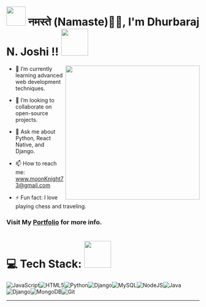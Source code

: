 <h1>
  <img src="https://emojis.slackmojis.com/emojis/images/1531849430/4246/blob-sunglasses.gif?1531849430" width="50"/> 
  नमस्ते (Namaste)🙏🏻, I'm Dhurbaraj N. Joshi !! 
  <img src="https://media.giphy.com/media/12oufCB0MyZ1Go/giphy.gif" width="70">
</h1>
<img align='right' src="https://media.giphy.com/media/M9gbBd9nbDrOTu1Mqx/giphy.gif" width="350">


- 🌱 I’m currently learning advanced web development techniques.

- 👯 I’m looking to collaborate on open-source projects.

- 💬 Ask me about Python, React Native, and Django.

- 📫 How to reach me: www.moonKnight73@gmail.com

- ⚡ Fun fact: I love playing chess and traveling.


### Visit My [Portfolio](https://dee-raj.github.io/portfolio/) for more info.

<h1>💻 Tech Stack: <img src="https://media.giphy.com/media/VgCDAzcKvsR6OM0uWg/giphy.gif" width="70"></h1>

![JavaScript](https://img.shields.io/badge/javascript-%23323330.svg?style=for-the-badge&logo=javascript&logoColor=%23F7DF1E)![HTML5](https://img.shields.io/badge/html5-%23E34F26.svg?style=for-the-badge&logo=html5&logoColor=white)![Python](https://img.shields.io/badge/python-3670A0?style=for-the-badge&logo=python&logoColor=ffdd54)![Django](https://img.shields.io/badge/django-%23092E20.svg?style=for-the-badge&logo=django&logoColor=white)![MySQL](https://img.shields.io/badge/mysql-4479A1.svg?style=for-the-badge&logo=mysql&logoColor=white)![NodeJS](https://img.shields.io/badge/node.js-6DA55F?style=for-the-badge&logo=node.js&logoColor=white)![Java](https://img.shields.io/badge/java-%23ED8B00.svg?style=for-the-badge&logo=openjdk&logoColor=white)![Django](https://img.shields.io/badge/django-%23092E20.svg?style=for-the-badge&logo=django&logoColor=white)![MongoDB](https://img.shields.io/badge/MongoDB-%234ea94b.svg?style=for-the-badge&logo=mongodb&logoColor=white)![Git](https://img.shields.io/badge/git-%23F05033.svg?style=for-the-badge&logo=git&logoColor=white)

---
